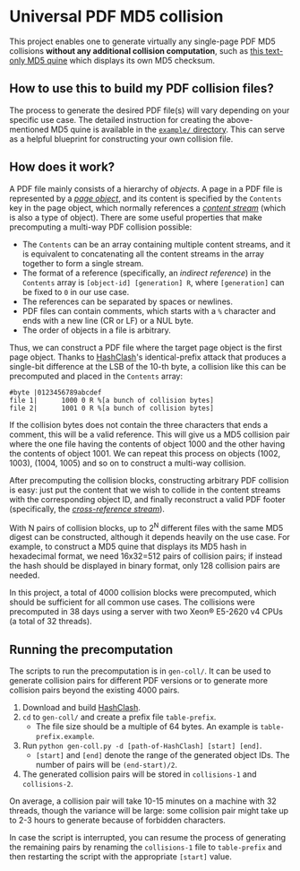 # Universal PDF MD5 collision

This project enables one to generate virtually any single-page PDF MD5 collisions **without any additional collision computation**, such as [this text-only MD5 quine](/example/MD5_Quine.pdf) which displays its own MD5 checksum.

## How to use this to build my PDF collision files?

The process to generate the desired PDF file(s) will vary depending on your specific use case. The detailed instruction for creating the above-mentioned MD5 quine is available in the [`example/` directory](/example). This can serve as a helpful blueprint for constructing your own collision file.

## How does it work?

A PDF file mainly consists of a hierarchy of *objects*. A page in a PDF file is represented by a [*page object*](https://opensource.adobe.com/dc-acrobat-sdk-docs/pdfstandards/PDF32000_2008.pdf#G6.1956489), and its content is specified by the `Contents` key in the page object, which normally references a [*content stream*](https://opensource.adobe.com/dc-acrobat-sdk-docs/pdfstandards/PDF32000_2008.pdf#G6.1913072) (which is also a type of object). There are some useful properties that make precomputing a multi-way PDF collision possible:

- The `Contents` can be an array containing multiple content streams, and it is equivalent to concatenating all the content streams in the array together to form a single stream.
- The format of a reference (specifically, an *indirect reference*) in the `Contents` array is `[object-id] [generation] R`, where `[generation]` can be fixed to `0` in our use case.
- The references can be separated by spaces or newlines.
- PDF files can contain comments, which starts with a `%` character and ends with a new line (CR or LF) or a NUL byte.
- The order of objects in a file is arbitrary.

Thus, we can construct a PDF file where the target page object is the first page object. Thanks to [HashClash](https://github.com/cr-marcstevens/hashclash)'s identical-prefix attack that produces a single-bit difference at the LSB of the 10-th byte, a collision like this can be precomputed and placed in the `Contents` array:

```
#byte |0123456789abcdef
file 1|      1000 0 R %[a bunch of collision bytes]
file 2|      1001 0 R %[a bunch of collision bytes]
```

If the collision bytes does not contain the three characters that ends a comment, this will be a valid reference. This will give us a MD5 collision pair where the one file having the contents of object 1000 and the other having the contents of object 1001. We can repeat this process on objects (1002, 1003), (1004, 1005) and so on to construct a multi-way collision.

After precomputing the collision blocks, constructing arbitrary PDF collision is easy: just put the content that we wish to collide in the content streams with the corresponding object ID, and finally reconstruct a valid PDF footer (specifically, the [*cross-reference stream*](https://opensource.adobe.com/dc-acrobat-sdk-docs/pdfstandards/PDF32000_2008.pdf#G6.2355789)).

With N pairs of collision blocks, up to 2<sup>N</sup> different files with the same MD5 digest can be constructed, although it depends heavily on the use case. For example, to construct a MD5 quine that displays its MD5 hash in hexadecimal format, we need 16x32=512 pairs of collision pairs; if instead the hash should be displayed in binary format, only 128 collision pairs are needed.

In this project, a total of 4000 collision blocks were precomputed, which should be sufficient for all common use cases. The collisions were precomputed in 38 days using a server with two Xeon® E5-2620 v4 CPUs (a total of 32 threads).

## Running the precomputation

The scripts to run the precomputation is in `gen-coll/`. It can be used to generate collision pairs for different PDF versions or to generate more collision pairs beyond the existing 4000 pairs.

1. Download and build [HashClash](https://github.com/cr-marcstevens/hashclash).
2. `cd` to `gen-coll/` and create a prefix file `table-prefix`.
    - The file size should be a multiple of 64 bytes. An example is `table-prefix.example`.
3. Run `python gen-coll.py -d [path-of-HashClash] [start] [end]`.
    - `[start]` and `[end]` denote the range of the generated object IDs. The number of pairs will be `(end-start)/2`.
4. The generated collision pairs will be stored in `collisions-1` and `collisions-2`.

On average, a collision pair will take 10-15 minutes on a machine with 32 threads, though the variance will be large: some collision pair might take up to 2-3 hours to generate because of forbidden characters.

In case the script is interrupted, you can resume the process of generating the remaining pairs by renaming the `collisions-1` file to `table-prefix` and then restarting the script with the appropriate `[start]` value.
